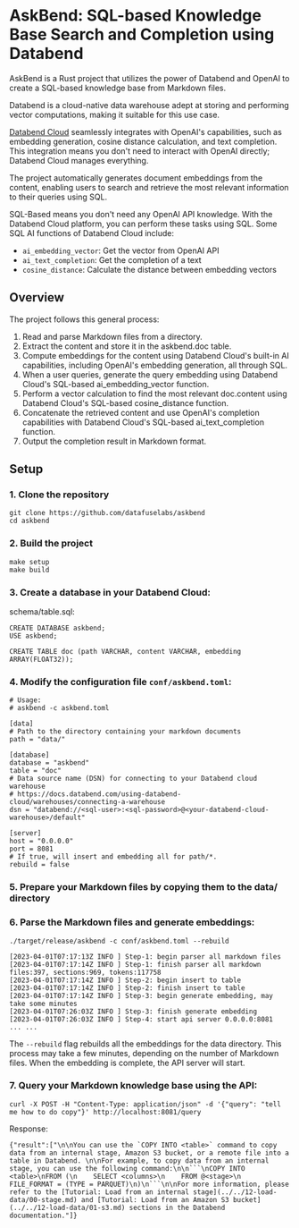 # AskBend: SQL-based Knowledge Base Search and Completion using Databend

AskBend is a Rust project that utilizes the power of Databend and OpenAI to create a SQL-based knowledge base from Markdown files.

Databend is a cloud-native data warehouse adept at storing and performing vector computations, making it suitable for this use case.

[Databend Cloud](https://databend.com) seamlessly integrates with OpenAI's capabilities, such as embedding generation, cosine distance calculation, and text completion. This integration means you don't need to interact with OpenAI directly; Databend Cloud manages everything.

The project automatically generates document embeddings from the content, enabling users to search and retrieve the most relevant information to their queries using SQL.

SQL-Based means you don't need any OpenAI API knowledge. With the Databend Cloud platform, you can perform these tasks using SQL. Some SQL AI functions of Databend Cloud include:

- `ai_embedding_vector`: Get the vector from OpenAI API
- `ai_text_completion`: Get the completion of a text
- `cosine_distance`: Calculate the distance between embedding vectors

## Overview

The project follows this general process:

1. Read and parse Markdown files from a directory.
2. Extract the content and store it in the askbend.doc table.
3. Compute embeddings for the content using Databend Cloud's built-in AI capabilities, including OpenAI's embedding generation, all through SQL.
4. When a user queries, generate the query embedding using Databend Cloud's SQL-based ai_embedding_vector function.
5. Perform a vector calculation to find the most relevant doc.content using Databend Cloud's SQL-based cosine_distance function.
6. Concatenate the retrieved content and use OpenAI's completion capabilities with Databend Cloud's SQL-based ai_text_completion function.
7. Output the completion result in Markdown format.

## Setup

### 1. Clone the repository
```
git clone https://github.com/datafuselabs/askbend
cd askbend
```

### 2. Build the project
```
make setup
make build
```

### 3. Create a database in your Databend Cloud:
schema/table.sql:
```
CREATE DATABASE askbend;
USE askbend;

CREATE TABLE doc (path VARCHAR, content VARCHAR, embedding ARRAY(FLOAT32));
```

### 4. Modify the configuration file `conf/askbend.toml`:
```
# Usage:
# askbend -c askbend.toml

[data]
# Path to the directory containing your markdown documents
path = "data/"

[database]
database = "askbend"
table = "doc"
# Data source name (DSN) for connecting to your Databend cloud warehouse
# https://docs.databend.com/using-databend-cloud/warehouses/connecting-a-warehouse
dsn = "databend://<sql-user>:<sql-password>@<your-databend-cloud-warehouse>/default"

[server]
host = "0.0.0.0"
port = 8081
# If true, will insert and embedding all for path/*.
rebuild = false
```

### 5. Prepare your Markdown files by copying them to the data/ directory

### 6. Parse the Markdown files and generate embeddings:
```
./target/release/askbend -c conf/askbend.toml --rebuild

[2023-04-01T07:17:13Z INFO ] Step-1: begin parser all markdown files
[2023-04-01T07:17:14Z INFO ] Step-1: finish parser all markdown files:397, sections:969, tokens:117758
[2023-04-01T07:17:14Z INFO ] Step-2: begin insert to table
[2023-04-01T07:17:14Z INFO ] Step-2: finish insert to table
[2023-04-01T07:17:14Z INFO ] Step-3: begin generate embedding, may take some minutes
[2023-04-01T07:26:03Z INFO ] Step-3: finish generate embedding
[2023-04-01T07:26:03Z INFO ] Step-4: start api server 0.0.0.0:8081
... ...
```

The `--rebuild` flag rebuilds all the embeddings for the data directory. This process may take a few minutes, depending on the number of Markdown files. When the embedding is complete, the API server will start.

### 7. Query your Markdown knowledge base using the API:
```
curl -X POST -H "Content-Type: application/json" -d '{"query": "tell me how to do copy"}' http://localhost:8081/query
```
Response:
```
{"result":["\n\nYou can use the `COPY INTO <table>` command to copy data from an internal stage, Amazon S3 bucket, or a remote file into a table in Databend. \n\nFor example, to copy data from an internal stage, you can use the following command:\n\n```\nCOPY INTO <table>\nFROM (\n    SELECT <columns>\n    FROM @<stage>\n    FILE_FORMAT = (TYPE = PARQUET)\n)\n```\n\nFor more information, please refer to the [Tutorial: Load from an internal stage](../../12-load-data/00-stage.md) and [Tutorial: Load from an Amazon S3 bucket](../../12-load-data/01-s3.md) sections in the Databend documentation."]}
```


